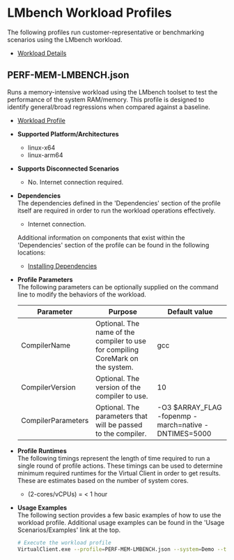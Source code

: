﻿# LMbench Workload Profiles
The following profiles run customer-representative or benchmarking scenarios using the LMbench workload.  

* [Workload Details](./lmbench.md)  

## PERF-MEM-LMBENCH.json
Runs a memory-intensive workload using the LMbench toolset to test the performance of the system RAM/memory. This profile is designed to identify general/broad 
regressions when compared against a baseline.

* [Workload Profile](https://github.com/microsoft/VirtualClient/blob/main/src/VirtualClient/VirtualClient.Main/profiles/PERF-MEM-LMBENCH.json)

* **Supported Platform/Architectures**
  * linux-x64
  * linux-arm64

* **Supports Disconnected Scenarios**  
  * No. Internet connection required.

* **Dependencies**  
  The dependencies defined in the 'Dependencies' section of the profile itself are required in order to run the workload operations effectively.
  * Internet connection.

  Additional information on components that exist within the 'Dependencies' section of the profile can be found in the following locations:
  * [Installing Dependencies](https://microsoft.github.io/VirtualClient/docs/category/dependencies/)

* **Profile Parameters**  
  The following parameters can be optionally supplied on the command line to modify the behaviors of the workload.

  | Parameter                 | Purpose                                                                         | Default value |
  |---------------------------|---------------------------------------------------------------------------------|---------------|
  | CompilerName              | Optional. The name of the compiler to use for compiling CoreMark on the system. | gcc
  | CompilerVersion           | Optional. The version of the compiler to use.  | 10 
  | CompilerParameters        | Optional. The parameters that will be passed to the compiler. | -O3 $ARRAY_FLAG -fopenmp -march=native -DNTIMES=5000

* **Profile Runtimes**  
  The following timings represent the length of time required to run a single round of profile actions. These timings can be used to determine
  minimum required runtimes for the Virtual Client in order to get results. These are estimates based on the number of system cores.

  * (2-cores/vCPUs) = < 1 hour

* **Usage Examples**  
  The following section provides a few basic examples of how to use the workload profile. Additional usage examples can be found in the
  'Usage Scenarios/Examples' link at the top.

  ```bash
  # Execute the workload profile
  VirtualClient.exe --profile=PERF-MEM-LMBENCH.json --system=Demo --timeout=1440 --packageStore="{BlobConnectionString|SAS Uri}"
  ```